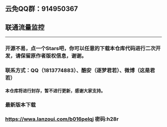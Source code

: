 ## 云免QQ群：914950367
## 联通流量监控
****
### 开源不易，点一个Stars吧，你可以任意的下载本仓库代码进行二次开发，请保留原作者版权信息，谢谢。
### 联系方式：QQ（1813774883）、酷安（逐梦君若）、微博（这是君若）
#### 本仓库将进行封存，暂不进行更新，感谢大家支持。
### 最新版本下载
### https://wwa.lanzoui.com/b016pelqj 密码:h28r
